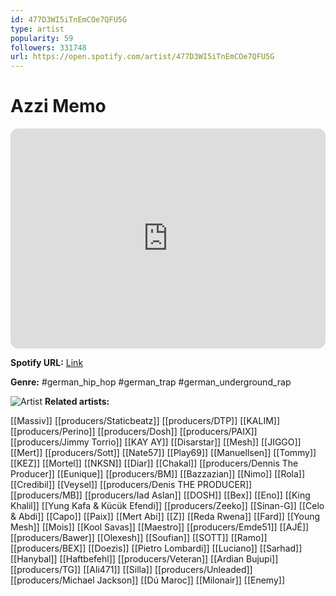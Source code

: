 ```yaml
---
id: 477D3WI5iTnEmCOe7QFU5G
type: artist
popularity: 59
followers: 331748
url: https://open.spotify.com/artist/477D3WI5iTnEmCOe7QFU5G
---
```

# Azzi Memo

<iframe style="border-radius:12px" src="https://open.spotify.com/embed/artist/477D3WI5iTnEmCOe7QFU5G" width="100%" height="352" frameBorder="0" allowfullscreen="" allow="autoplay; clipboard-write; encrypted-media; fullscreen; picture-in-picture" loading="lazy"></iframe>

**Spotify URL:** [Link](https://open.spotify.com/artist/477D3WI5iTnEmCOe7QFU5G)

**Genre:**  #german_hip_hop #german_trap #german_underground_rap

![Artist](https://i.scdn.co/image/ab6761610000e5ebc35af7e888d27597f7b8fe98)
**Related artists:**

[[Massiv]]
[[producers/Staticbeatz]]
[[producers/DTP]]
[[KALIM]]
[[producers/Perino]]
[[producers/Dosh]]
[[producers/PAIX]]
[[producers/Jimmy Torrio]]
[[KAY AY]]
[[Disarstar]]
[[Mesh]]
[[JIGGO]]
[[Mert]]
[[producers/Sott]]
[[Nate57]]
[[Play69]]
[[Manuellsen]]
[[Tommy]]
[[KEZ]]
[[Mortel]]
[[NKSN]]
[[Diar]]
[[Chakal]]
[[producers/Dennis The Producer]]
[[Eunique]]
[[producers/BM]]
[[Bazzazian]]
[[Nimo]]
[[Rola]]
[[Credibil]]
[[Veysel]]
[[producers/Denis THE PRODUCER]]
[[producers/MB]]
[[producers/Iad Aslan]]
[[DOSH]]
[[Bex]]
[[Eno]]
[[King Khalil]]
[[Yung Kafa & Kücük Efendi]]
[[producers/Zeeko]]
[[Sinan-G]]
[[Celo & Abdi]]
[[Capo]]
[[Paix]]
[[Mert Abi]]
[[Z]]
[[Reda Rwena]]
[[Fard]]
[[Young Mesh]]
[[Mois]]
[[Kool Savas]]
[[Maestro]]
[[producers/Emde51]]
[[AJÉ]]
[[producers/Bawer]]
[[Olexesh]]
[[Soufian]]
[[SOTT]]
[[Ramo]]
[[producers/BEX]]
[[Doezis]]
[[Pietro Lombardi]]
[[Luciano]]
[[Sarhad]]
[[Hanybal]]
[[Haftbefehl]]
[[producers/Veteran]]
[[Ardian Bujupi]]
[[producers/TG]]
[[Ali471]]
[[Silla]]
[[producers/Unleaded]]
[[producers/Michael Jackson]]
[[Dú Maroc]]
[[Milonair]]
[[Enemy]]
